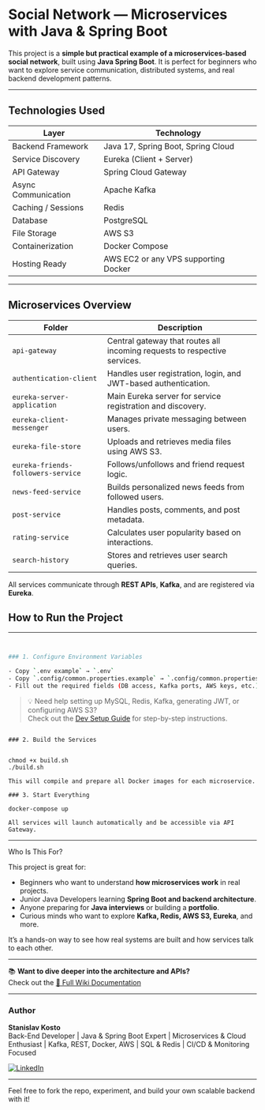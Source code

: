 # Social Network — Microservices with Java & Spring Boot

This project is a **simple but practical example of a microservices-based social network**, built using **Java Spring Boot**. It is perfect for beginners who want to explore service communication, distributed systems, and real backend development patterns.

---

## Technologies Used

| Layer                | Technology                                                                 |
|----------------------|----------------------------------------------------------------------------|
| Backend Framework    | Java 17, Spring Boot, Spring Cloud                                         |
| Service Discovery    | Eureka (Client + Server)                                                   |
| API Gateway          | Spring Cloud Gateway                                                       |
| Async Communication  | Apache Kafka                                                               |
| Caching / Sessions   | Redis                                                                      |
| Database             | PostgreSQL                                                                 |
| File Storage         | AWS S3                                                                     |
| Containerization     | Docker Compose                                                             |
| Hosting Ready        | AWS EC2 or any VPS supporting Docker                                       |


---

## Microservices Overview

| Folder                             | Description                                                                |
|------------------------------------|----------------------------------------------------------------------------|
| `api-gateway`                      | Central gateway that routes all incoming requests to respective services.  |
| `authentication-client`            | Handles user registration, login, and JWT-based authentication.            |
| `eureka-server-application`        | Main Eureka server for service registration and discovery.                 |
| `eureka-client-messenger`          | Manages private messaging between users.                                   |
| `eureka-file-store`                | Uploads and retrieves media files using AWS S3.                            |
| `eureka-friends-followers-service` | Follows/unfollows and friend request logic.                                |
| `news-feed-service`                | Builds personalized news feeds from followed users.                        |
| `post-service`                     | Handles posts, comments, and post metadata.                                |
| `rating-service`                   | Calculates user popularity based on interactions.                          |
| `search-history`                   | Stores and retrieves user search queries.                                  |

All services communicate through **REST APIs**, **Kafka**, and are registered via **Eureka**.

## How to Run the Project
---
```bash


### 1. Configure Environment Variables

- Copy `.env example` → `.env`
- Copy `.config/common.properties.example` → `.config/common.properties`
- Fill out the required fields (DB access, Kafka ports, AWS keys, etc.)
```
> 💡 Need help setting up MySQL, Redis, Kafka, generating JWT, or configuring AWS S3?  
> Check out the [Dev Setup Guide](./dev-setup-guide.md) for step-by-step instructions.
```

### 2. Build the Services


chmod +x build.sh
./build.sh

This will compile and prepare all Docker images for each microservice.

### 3. Start Everything

docker-compose up

All services will launch automatically and be accessible via API Gateway.
```
---

Who Is This For?

This project is great for:

- Beginners who want to understand **how microservices work** in real projects.
- Junior Java Developers learning **Spring Boot and backend architecture**.
- Anyone preparing for **Java interviews** or building a **portfolio**.
- Curious minds who want to explore **Kafka, Redis, AWS S3, Eureka**, and more.

It’s a hands-on way to see how real systems are built and how services talk to each other.

---

📚 **Want to dive deeper into the architecture and APIs?**  
Check out the [📘 Full Wiki Documentation](https://github.com/your-username/your-repo/wiki)


___

### Author

**Stanislav Kosto**  
Back-End Developer | Java & Spring Boot Expert | Microservices & Cloud Enthusiast | Kafka, REST, Docker, AWS | SQL & Redis | CI/CD & Monitoring Focused

[![LinkedIn](https://img.shields.io/badge/LinkedIn-blue?logo=linkedin&style=for-the-badge)](https://www.linkedin.com/in/stanislav-kosto/)

___

Feel free to fork the repo, experiment, and build your own scalable backend with it!

